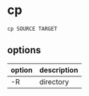 # cp

```shell
cp SOURCE TARGET
```

## options

| option | description |
| ------ | ----------- |
| -R     | directory   |
